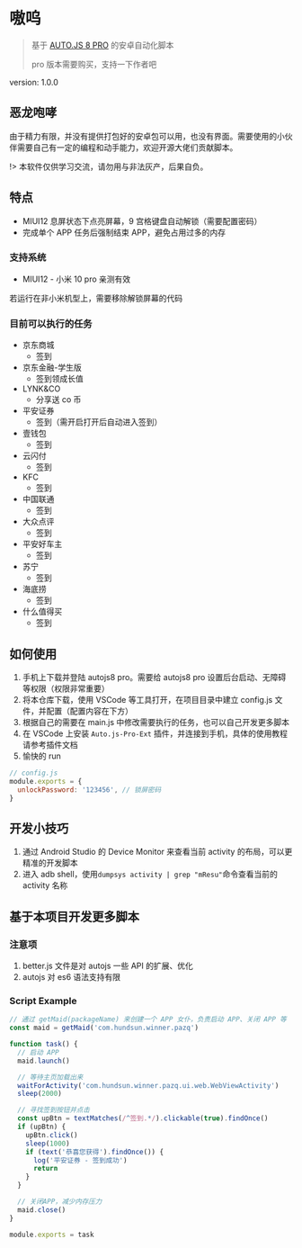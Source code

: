 # 嗷呜

> 基于 [AUTO.JS 8 PRO](https://pro.autojs.org/) 的安卓自动化脚本
>
> pro 版本需要购买，支持一下作者吧

version: 1.0.0

## 恶龙咆哮

由于精力有限，并没有提供打包好的安卓包可以用，也没有界面。需要使用的小伙伴需要自己有一定的编程和动手能力，欢迎开源大佬们贡献脚本。

!> 本软件仅供学习交流，请勿用与非法灰产，后果自负。

## 特点

- MIUI12 息屏状态下点亮屏幕，9 宫格键盘自动解锁（需要配置密码）
- 完成单个 APP 任务后强制结束 APP，避免占用过多的内存

### 支持系统

- MIUI12 - 小米 10 pro 亲测有效

若运行在非小米机型上，需要移除解锁屏幕的代码

### 目前可以执行的任务

- 京东商城
  - 签到
- 京东金融-学生版
  - 签到领成长值
- LYNK&CO
  - 分享送 co 币
- 平安证券
  - 签到（需开启打开后自动进入签到）
- 壹钱包
  - 签到
- 云闪付
  - 签到
- KFC
  - 签到
- 中国联通
  - 签到
- 大众点评
  - 签到
- 平安好车主
  - 签到
- 苏宁
  - 签到
- 海底捞
  - 签到
- 什么值得买
  - 签到

## 如何使用

1. 手机上下载并登陆 autojs8 pro。需要给 autojs8 pro 设置后台启动、无障碍等权限（权限非常重要）
2. 将本仓库下载，使用 VSCode 等工具打开，在项目目录中建立 config.js 文件，并配置（配置内容在下方）
3. 根据自己的需要在 main.js 中修改需要执行的任务，也可以自己开发更多脚本
4. 在 VSCode 上安装 `Auto.js-Pro-Ext` 插件，并连接到手机，具体的使用教程请参考插件文档
5. 愉快的 run

```javascript
// config.js
module.exports = {
  unlockPassword: '123456', // 锁屏密码
}
```

## 开发小技巧

1. 通过 Android Studio 的 Device Monitor 来查看当前 activity 的布局，可以更精准的开发脚本
2. 进入 adb shell，使用`dumpsys activity | grep "mResu"`命令查看当前的 activity 名称

## 基于本项目开发更多脚本

### 注意项

1. better.js 文件是对 autojs 一些 API 的扩展、优化
2. autojs 对 es6 语法支持有限

### Script Example

```javascript
// 通过 getMaid(packageName) 来创建一个 APP 女仆，负责启动 APP、关闭 APP 等
const maid = getMaid('com.hundsun.winner.pazq')

function task() {
  // 启动 APP
  maid.launch()

  // 等待主页加载出来
  waitForActivity('com.hundsun.winner.pazq.ui.web.WebViewActivity')
  sleep(2000)

  // 寻找签到按钮并点击
  const upBtn = textMatches(/^签到.*/).clickable(true).findOnce()
  if (upBtn) {
    upBtn.click()
    sleep(1000)
    if (text('恭喜您获得').findOnce()) {
      log('平安证券 - 签到成功')
      return
    }
  }

  // 关闭APP，减少内存压力
  maid.close()
}

module.exports = task
```
